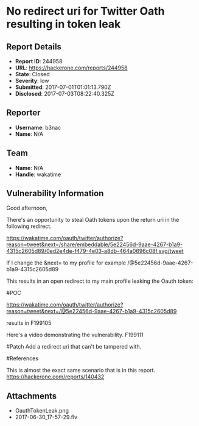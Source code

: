 # No redirect uri for Twitter Oath resulting in token leak

## Report Details
- **Report ID**: 244958
- **URL**: https://hackerone.com/reports/244958
- **State**: Closed
- **Severity**: low
- **Submitted**: 2017-07-01T01:01:13.790Z
- **Disclosed**: 2017-07-03T08:22:40.325Z

## Reporter
- **Username**: b3nac
- **Name**: N/A

## Team
- **Name**: N/A
- **Handle**: wakatime

## Vulnerability Information
Good afternoon,

There's an opportunity to steal Oath tokens upon the return uri in the following redirect.

https://wakatime.com/oauth/twitter/authorize?reason=tweet&next=/share/embeddable/5e22456d-9aae-4267-b1a9-4315c2605d89/0ed2e4de-f479-4e03-a8db-464a0696c08f.svg/tweet

If I change the &next= to my profile for example /@5e22456d-9aae-4267-b1a9-4315c2605d89

This results in an open redirect to my main profile leaking the Oauth token: 

#POC

https://wakatime.com/oauth/twitter/authorize?reason=tweet&next=/@5e22456d-9aae-4267-b1a9-4315c2605d89

results in F199105

Here's a video demonstrating the vulnerability. F199111

#Patch
Add a redirect uri that can't be tampered with.

#References

This is almost the exact same scenario that is in this report.
https://hackerone.com/reports/140432



## Attachments
- OauthTokenLeak.png
- 2017-06-30_17-57-29.flv
